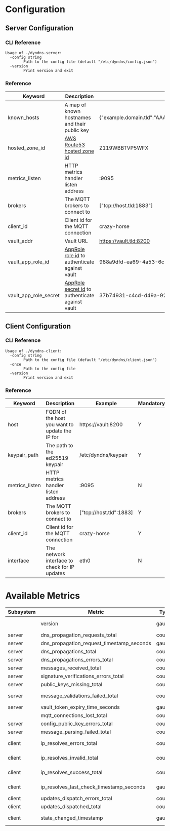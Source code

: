 # Configuration

## Server Configuration

### CLI Reference
```
Usage of ./dyndns-server:
  -config string
        Path to the config file (default "/etc/dyndns/config.json")
  -version
        Print version and exit
```

### Reference
| Keyword               | Description                                                                                               | Example                                                                                       | Mandatory |
|-----------------------|-----------------------------------------------------------------------------------------------------------|-----------------------------------------------------------------------------------------------|-----------|
| known_hosts           | A map of known hostnames and their public key                                                             | {"example.domain.tld":"AAAAC3NzaC1lZDI1NTE5AAAAIBfJ2Qjt5GPi7DKRPGxJCkvk8xNsG9dA607tnWagOk2D"} | Y         |
| hosted_zone_id        | [AWS Route53 hosted zone id](https://docs.aws.amazon.com/Route53/latest/APIReference/API_HostedZone.html) | Z119WBBTVP5WFX                                                                                | Y         |
| metrics_listen        | HTTP metrics handler listen address                                                                       | :9095                                                                                         | N         |
| brokers               | The MQTT brokers to connect to                                                                           | ["tcp://host.tld:1883"]                                                                                | Y         |
| client_id             | Client id for the MQTT connection                                                                         | crazy-horse                                                                                   | Y         |
| vault_addr            | Vault URL                                                                                                 | https://vault.tld:8200                                                                        | Y         |
| vault_app_role_id     | [AppRole role id](https://www.vaultproject.io/docs/auth/approle) to authenticate against vault            | 988a9dfd-ea69-4a53-6cb6-9d6b86474bba                                                          | Y         |
| vault_app_role_secret | [AppRole secret id](https://www.vaultproject.io/docs/auth/approle) to authenticate against vault          | 37b74931-c4cd-d49a-9246-ccc62d682a25                                                          | Y         |

## Client Configuration

### CLI Reference
```
Usage of ./dyndns-client:
  -config string
        Path to the config file (default "/etc/dyndns/client.json")
  -once
        Path to the config file
  -version
        Print version and exit

```

### Reference
| Keyword        | Description                                    | Example             | Mandatory |
|----------------|------------------------------------------------|---------------------|-----------|
| host           | FQDN of the host you want to update the IP for | https://vault:8200  | Y         |
| keypair_path   | The path to the ed25519 keypair                | /etc/dyndns/keypair | Y         |
| metrics_listen | HTTP metrics handler listen address            | :9095               | N         |
| brokers        | The MQTT brokers to connect to                 | ["tcp://host.tld":1883]      | Y         |
| client_id      | Client id for the MQTT connection              | crazy-horse         | Y         |
| interface      | The network interface to check for IP updates  | eth0                | N         |

# Available Metrics

| Subsystem | Metric                                    | Type    | Description         | Labels         |
|-----------|-------------------------------------------|---------|---------------------|----------------|
|           | version                                   | gauge   | Version information | version, hash  |
| server    | dns_propagation_requests_total            | counter |                     |                |
| server    | dns_propagation_request_timestamp_seconds | gauge   |                     |                |
| server    | dns_propagations_total                    | counter |                     | host           |
| server    | dns_propagations_errors_total             | counter |                     | host           |
| server    | messages_received_total                   | counter |                     |                |
| server    | signature_verifications_errors_total      | counter |                     | host           |
| server    | public_keys_missing_total                 | counter |                     | host           |
| server    | message_validations_failed_total          | counter |                     | host, reason   |
| server    | vault_token_expiry_time_seconds           | gauge   |                     |                |
|           | mqtt_connections_lost_total               | counter |                     |                |
| server    | config_public_key_errors_total            | counter |                     |                |
| server    | message_parsing_failed_total              | counter |                     |                |
| client    | ip_resolves_errors_total                  | counter |                     | host, resolver |
| client    | ip_resolves_invalid_total                 | counter |                     | host, resolver |
| client    | ip_resolves_success_total                 | counter |                     | host, resolver |
| client    | ip_resolves_last_check_timestamp_seconds  | gauge   |                     | host, resolver |
| client    | updates_dispatch_errors_total             | counter |                     | host           |
| client    | updates_dispatched_total                  | counter |                     |                |
| client    | state_changed_timestamp                   | gauge   |                     | host, from, to |
